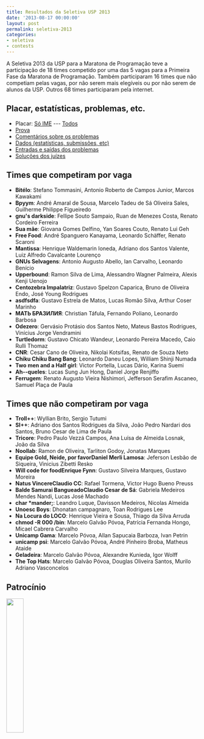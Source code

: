 ```yaml
---
title: Resultados da Seletiva USP 2013
date: '2013-08-17 00:00:00'
layout: post
permalink: seletiva-2013
categories:
- seletiva
- contests
---
```


A Seletiva 2013 da USP para a Maratona de Programação teve a participação
de 18 times competido por uma das 5 vagas para a Primeira Fase da Maratona
de Programação.
Também participaram 16 times que não competiam pelas vagas, por não serem
mais elegíveis ou por não serem de alunos da USP.
Outros 68 times participaram pela internet.

## Placar, estatísticas, problemas, etc.
- Placar: [Só IME](https://www.ime.usp.br/~maratona/assets/seletivas/2013/score/final-ime2013soime.html) --- [Todos](https://www.ime.usp.br/~maratona/assets/seletivas/2013/score/finalime2013.html)
- [Prova](https://www.ime.usp.br/~maratona/assets/seletivas/2013/caderno.pdf)
- [Comentários sobre os problemas](https://www.ime.usp.br/~maratona/assets/seletivas/2013/comentarios.pdf)
- [Dados (estatísticas, submissões, etc)](https://www.ime.usp.br/~maratona/assets/seletivas/2013/data.tar.xz)
- [Entradas e saídas dos problemas](https://www.ime.usp.br/~maratona/assets/seletivas/2013/io.tar.xz)
- [Soluções dos juízes](https://www.ime.usp.br/~maratona/assets/seletivas/2013/solutions.tar.xz)

## Times que competiram por vaga
- **Bitélo**: Stefano Tommasini, Antonio Roberto de Campos Junior, Marcos Kawakami
- **Bpyym**: André Amaral de Sousa, Marcelo Tadeu de Sá Oliveira Sales, Guilherme Philippe Figueiredo
- **gnu's darkside**: Fellipe Souto Sampaio, Ruan de Menezes Costa, Renato Cordeiro Ferreira
- **Sua mãe**: Giovana Gomes Delfino, Yan Soares Couto, Renato Lui Geh
- **Free Food**: André Spanguero Kanayama, Leonardo Schäffer, Renato Scaroni
- **Mantissa**: Henrique Waldemarin Ioneda, Adriano dos Santos Valente, Luiz Alfredo Cavalcante Lourenço
- **GNUs Selvagens**: Antonio Augusto Abello, Ian Carvalho, Leonardo Benício
- **Upperbound**: Ramon Silva de Lima, Alessandro Wagner Palmeira, Alexis Kenji Uenojo
- **Centozebra Impalatriz**: Gustavo Spelzon Caparica, Bruno de Oliveira Endo, José Young Rodrigues
- **asdfsdfa**: Gustavo Estrela de Matos, Lucas Romão Silva, Arthur Coser Marinho
- **МАТЬ БРАЗИЛИЯ**: Christian Táfula, Fernando Poliano, Leonardo Barbosa
- **Odezero**: Gervásio Protásio dos Santos Neto, Mateus Bastos Rodrigues, Vinícius Jorge Vendramini
- **Turtledorm**: Gustavo Chicato Wandeur, Leonardo Pereira Macedo, Caio Rulli Thomaz
- **CNR**: Cesar Cano de Oliveira, Nikolai Kotsifas, Renato de Souza Neto
- **Chiku Chiku Bang Bang**: Leonardo Daneu Lopes, William Shinji Numada
- **Two men and a Half girl**: Victor Portella, Lucas Dário, Karina Suemi
- **Ah--queles**: Lucas Sung Jun Hong, Daniel Jorge Renjiffo
- **Ferrugem**: Renato Augusto Vieira Nishimori, Jefferson Serafim Ascaneo, Samuel Plaça de Paula

## Times que não competiram por vaga
- **Troll++**: Wyllian Brito, Sergio Tutumi
- **SI++**: Adriano dos Santos Rodrigues da Silva, João Pedro Nardari dos Santos, Bruno Cesar de Lima de Paula
- **Tricore**: Pedro Paulo Vezzá Campos, Ana Luísa de Almeida Losnak, João da Silva
- **Noollab**: Ramon de Oliveira, Tarliton Godoy, Jonatas Marques
- **Equipe Gold, Neide, por favorDaniel Merli Lamosa**: Jeferson Lesbão de Siqueira, Vinicius Zibetti Resko
- **Will code for foodEnrique Fynn**: Gustavo Silveira Marques, Gustavo Moreira
- **Natus VincereClaudio CC**: Rafael Tormena, Victor Hugo Bueno Preuss
- **Balde Samurai BangueadoClaudio Cesar de Sá**: Gabriela Medeiros Mendes Nandi, Lucas José Machado
- <b>char *mander;</b>: Leandro Luque, Davisson Medeiros, Nicolas Almeida
- **Unoesc Boys**: Dhonatan campagnaro, Toan Rodrigues Lee
- **Na Locura do LOCO**: Henrique Vieira e Sousa, Thiago da Silva Arruda
- **chmod -R 000 /bin**: Marcelo Galvão Póvoa, Patrícia Fernanda Hongo, Micael Cabrera Carvalho
- **Unicamp Gama**: Marcelo Póvoa, Allan Sapucaia Barboza, Ivan Petrin
- **unicamp psi**: Marcelo Galvão Póvoa, André Pinheiro Broba, Matheus Ataide
- **Geladeira**: Marcelo Galvão Póvoa, Alexandre Kunieda, Igor Wolff
- **The Top Hats**: Marcelo Galvão Póvoa, Douglas Oliveira Santos, Murilo Adriano Vasconcelos

## Patrocínio
[<img src="https://www.ime.usp.br/~maratona/assets/seletivas/2013/patrocinio/caelum-ensino-inovacao.png" style="width:30%">](http://www.caelum.com.br/)
